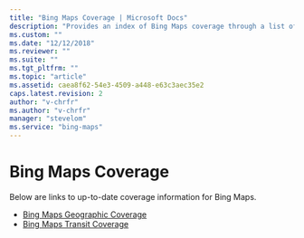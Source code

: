 ```yaml
---
title: "Bing Maps Coverage | Microsoft Docs"
description: "Provides an index of Bing Maps coverage through a list of links to up-to-date coverage information for Bing Maps."
ms.custom: ""
ms.date: "12/12/2018"
ms.reviewer: ""
ms.suite: ""
ms.tgt_pltfrm: ""
ms.topic: "article"
ms.assetid: caea8f62-54e3-4509-a448-e63c3aec35e2
caps.latest.revision: 2
author: "v-chrfr"
ms.author: "v-chrfr"
manager: "stevelom"
ms.service: "bing-maps"
---
```


# Bing Maps Coverage

Below are links to up-to-date coverage information for Bing Maps.

- [Bing Maps Geographic Coverage](geographic-coverage.md)
- [Bing Maps Transit Coverage](transit-coverage/index.md)